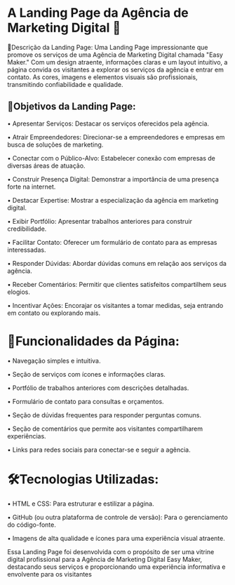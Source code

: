 # A Landing Page da Agência de Marketing Digital 🚀

📌Descrição da Landing Page: Uma Landing Page impressionante que promove os serviços de uma Agência de Marketing Digital chamada "Easy Maker." Com um design atraente, informações claras e um layout intuitivo, a página convida os visitantes a explorar os serviços da agência e entrar em contato. As cores, imagens e elementos visuais são profissionais, transmitindo confiabilidade e qualidade. 

## 🎯Objetivos da Landing Page: 

•	Apresentar Serviços: Destacar os serviços oferecidos pela agência. 

•	Atrair Empreendedores: Direcionar-se a empreendedores e empresas em busca de soluções de marketing. 

•	Conectar com o Público-Alvo: Estabelecer conexão com empresas de diversas áreas de atuação. 

•	Construir Presença Digital: Demonstrar a importância de uma presença forte na internet. 

•	Destacar Expertise: Mostrar a especialização da agência em marketing digital. 

•	Exibir Portfólio: Apresentar trabalhos anteriores para construir credibilidade. 

•	Facilitar Contato: Oferecer um formulário de contato para as empresas interessadas. 

•	Responder Dúvidas: Abordar dúvidas comuns em relação aos serviços da agência. 

•	Receber Comentários: Permitir que clientes satisfeitos compartilhem seus elogios. 

•	Incentivar Ações: Encorajar os visitantes a tomar medidas, seja entrando em contato ou explorando mais. 



# 🚀Funcionalidades da Página: 

•	Navegação simples e intuitiva. 

•	Seção de serviços com ícones e informações claras. 

•	Portfólio de trabalhos anteriores com descrições detalhadas. 

•	Formulário de contato para consultas e orçamentos. 

•	Seção de dúvidas frequentes para responder perguntas comuns. 

•	Seção de comentários que permite aos visitantes compartilharem experiências. 

•	Links para redes sociais para conectar-se e seguir a agência. 



# 🛠️Tecnologias Utilizadas: 

•	HTML e CSS: Para estruturar e estilizar a página. 

•	GitHub (ou outra plataforma de controle de versão): Para o gerenciamento do código-fonte. 

•	Imagens de alta qualidade e ícones para uma experiência visual atraente. 



Essa Landing Page foi desenvolvida com o propósito de ser uma vitrine digital profissional para a Agência de Marketing Digital Easy Maker, destacando seus serviços e proporcionando uma experiência informativa e envolvente para os visitantes
